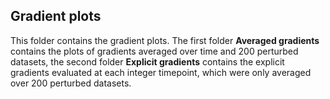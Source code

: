 ## Gradient plots ##

This folder contains the gradient plots. The first folder **Averaged gradients** contains the plots of gradients averaged over time and 200 perturbed datasets, the second folder **Explicit gradients** contains the explicit gradients evaluated at each integer timepoint, which were only averaged over 200 perturbed datasets. 

